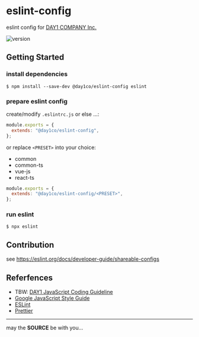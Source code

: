 eslint-config
=============

eslint config for [DAY1 COMPANY Inc.](https://day1company.co.kr)

![version](https://img.shields.io/github/package-json/v/day1co/eslint-config)

## Getting Started

### install dependencies

```console
$ npm install --save-dev @day1co/eslint-config eslint
```

### prepare eslint config

create/modify `.eslintrc.js` or else ...:

```js
module.exports = {
  extends: "@day1co/eslint-config",
};
```

or replace `<PRESET>` into your choice:

- common
- common-ts
- vue-js
- react-ts

```js
module.exports = {
  extends: "@day1co/eslint-config/<PRESET>",
};
```

### run eslint

```console
$ npx eslint
```

## Contribution

see https://eslint.org/docs/developer-guide/shareable-configs

## Referfences

* TBW: [DAY1 JavaScript Coding Guideline](https://day1co.github.io/guidelines/javascript.html)
* [Google JavaScript Style Guide](https://google.github.io/styleguide/jsguide.html)
* [ESLint](https://eslint.org/)
* [Prettier](https://prettier.io/)

---
may the **SOURCE** be with you...
